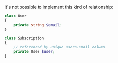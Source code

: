 It's not possible to implement this kind of relationship:

```php
class User
{
    private string $email;
}
```

```php
class Subscription
{
    // referenced by unique users.email column
    private User $user;
}
```
